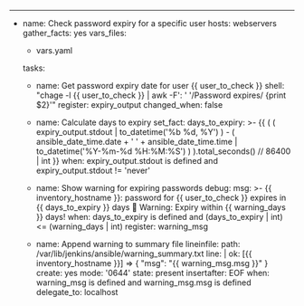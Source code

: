 ---
- name: Check password expiry for a specific user
  hosts: webservers
  gather_facts: yes
  vars_files:
    - vars.yaml

  tasks:
    - name: Get password expiry date for user {{ user_to_check }}
      shell: "chage -l {{ user_to_check }} | awk -F': ' '/Password expires/ {print $2}'"
      register: expiry_output
      changed_when: false

    - name: Calculate days to expiry
      set_fact:
        days_to_expiry: >-
          {{
            (
              (
                expiry_output.stdout | to_datetime('%b %d, %Y')
              ) -
              (
                ansible_date_time.date + ' ' + ansible_date_time.time | to_datetime('%Y-%m-%d %H:%M:%S')
              )
            ).total_seconds() // 86400 | int
          }}
      when: expiry_output.stdout is defined and expiry_output.stdout != 'never'

    - name: Show warning for expiring passwords
      debug:
        msg: >-
          {{ inventory_hostname }}: password for {{ user_to_check }} expires in {{ days_to_expiry }} days 🚨 Warning: Expiry within {{ warning_days }} days!
      when: days_to_expiry is defined and (days_to_expiry | int) <= (warning_days | int)
      register: warning_msg

    - name: Append warning to summary file
      lineinfile:
        path: /var/lib/jenkins/ansible/warning_summary.txt
        line: |
          ok: [{{ inventory_hostname }}] => {
              "msg": "{{ warning_msg.msg }}"
          }
        create: yes
        mode: '0644'
        state: present
        insertafter: EOF
      when: warning_msg is defined and warning_msg.msg is defined
      delegate_to: localhost
